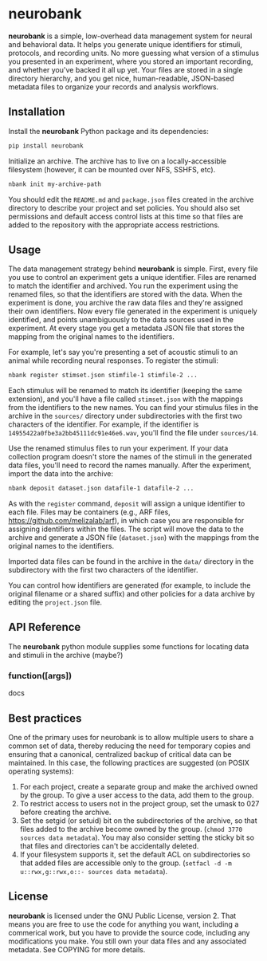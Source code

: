 # neurobank

**neurobank** is a simple, low-overhead data management system for neural and behavioral data. It helps you generate unique identifiers for stimuli, protocols, and recording units. No more guessing what version of a stimulus you presented in an experiment, where you stored an important recording, and whether you've backed it all up yet.  Your files are stored in a single directory hierarchy, and you get nice, human-readable, JSON-based metadata files to organize your records and analysis workflows.

## Installation

Install the **neurobank** Python package and its dependencies:

```bash
pip install neurobank
```

Initialize an archive. The archive has to live on a locally-accessible filesystem (however, it can be mounted over NFS, SSHFS, etc).

```bash
nbank init my-archive-path
```

You should edit the `README.md` and `package.json` files created in the archive directory to describe your project and set policies. You should also set permissions and default access control lists at this time so that files are added to the repository with the appropriate access restrictions.

## Usage

The data management strategy behind **neurobank** is simple. First, every file you use to control an experiment gets a unique identifier. Files are renamed to match the identifier and archived. You run the experiment using the renamed files, so that the identifiers are stored with the data. When the experiment is done, you archive the raw data files and they're assigned their own identifiers. Now every file generated in the experiment is uniquely identified, and points unambiguously to the data sources used in the experiment. At every stage you get a metadata JSON file that stores the mapping from the original names to the identifiers.

For example, let's say you're presenting a set of acoustic stimuli to an animal while recording neural responses. To register the stimuli:

```bash
nbank register stimset.json stimfile-1 stimfile-2 ...
```

Each stimulus will be renamed to match its identifier (keeping the same extension), and you'll have a file called `stimset.json` with the mappings from the identifiers to the new names. You can find your stimulus files in the archive in the `sources/` directory under subdirectories with the first two characters of the identifier. For example, if the identifier is `14955422a0fbe3a2bb45111dc91e46e6.wav`, you'll find the file under `sources/14`.

Use the renamed stimulus files to run your experiment. If your data collection program doesn't store the names of the stimuli in the generated data files, you'll need to record the names manually. After the experiment, import the data into the archive:

```bash
nbank deposit dataset.json datafile-1 datafile-2 ...
```

As with the `register` command, `deposit` will assign a unique identifier to each file. Files may be containers (e.g., ARF files, https://github.com/melizalab/arf), in which case you are responsible for assigning identifiers within the files. The script will move the data to the archive and generate a JSON file (`dataset.json`) with the mappings from the original names to the identifiers.

Imported data files can be found in the archive in the `data/` directory in the subdirectory with the first two characters of the identifier.

You can control how identifiers are generated (for example, to include the original filename or a shared suffix) and other policies for a data archive by editing the `project.json` file.

## API Reference

The **neurobank** python module supplies some functions for locating data and stimuli in the archive (maybe?)

### function([args])

docs

## Best practices

One of the primary uses for neurobank is to allow multiple users to share a common set of data, thereby reducing the need for temporary copies and ensuring that a canonical, centralized backup of critical data can be maintained. In this case, the following practices are suggested (on POSIX operating systems):

1. For each project, create a separate group and make the archived owned by the group. To give a user access to the data, add them to the group.
2. To restrict access to users not in the project group, set the umask to 027 before creating the archive.
3. Set the setgid (or setuid) bit on the subdirectories of the archive, so that files added to the archive become owned by the group. (`chmod 3770 sources data metadata`). You may also consider setting the sticky bit so that files and directories can't be accidentally deleted.
4. If your filesystem supports it, set the default ACL on subdirectories so that added files are accessible only to the group. (`setfacl -d -m u::rwx,g::rwx,o::- sources data metadata`).


## License

**neurobank** is licensed under the GNU Public License, version 2. That means you are free to use the code for anything you want, including a commerical work, but you have to provide the source code, including any modifications you make. You still own your data files and any associated metadata. See COPYING for more details.
